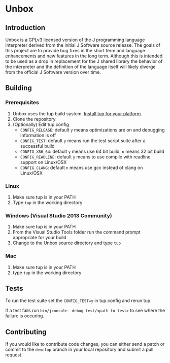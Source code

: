 Unbox
=====

Introduction
------------

Unbox is a GPLv3 licensed version of the J programming language interpreter derived from the initial J Software source release. The goals of this project are to provide bug fixes in the short term and language enhancements and new features in the long term. Although this is intended to be used as a drop in replacement for the J shared library the behavior of the interpreter and the definition of the language itself will likely diverge from the official J Software version over time.

Building
--------

### Prerequisites

1. Unbox uses the tup build system. [Install tup for your platform](http://gittup.org/tup/index.html).
2. Clone the repository
3. (Optionally) Edit tup.config
   + `CONFIG_RELEASE`: default `y` means optimizations are on and debugging information is off
   + `CONFIG_TEST`: default `y` means run the test script suite after a successful build
   + `CONFIG_X86_64`: default `y` means use 64 bit build, `n` means 32 bit build
   + `CONFIG_READLINE`: default `y` means to use compile with readline support on Linux/OSX
   + `CONFIG_CLANG`: default `n` means use gcc instead of clang on Linux/OSX

### Linux

1. Make sure tup is in your PATH
2. Type `tup` in the working directory

### Windows (Visual Studio 2013 Community)

1. Make sure tup is in your PATH
2. From the Visual Studio Tools folder run the command prompt appropriate for your build
3. Change to the Unbox source directory and type `tup`

### Mac

1. Make sure tup is in your PATH
2. type `tup` in the working directory

Tests
-----

To run the test suite set the `CONFIG_TEST=y` in tup.config and rerun tup.

If a test fails run `bin/jconsole -debug test/<path-to-test>` to see where the failure is occuring.

Contributing
------------

If you would like to contribute code changes, you can either send a patch or commit to 
the `develop` branch in your local repository and submit a pull request.
